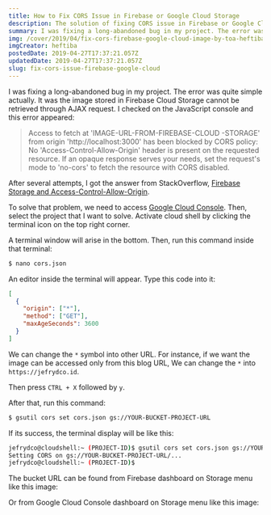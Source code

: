 ```yaml
---
title: How to Fix CORS Issue in Firebase or Google Cloud Storage
description: The solution of fixing CORS issue in Firebase or Google Cloud Storage
summary: I was fixing a long-abandoned bug in my project. The error was quite simple actually. It was the image stored in Firebase Cloud Storage cannot be retrieved through AJAX request.
img: /cover/2019/04/fix-cors-firebase-google-cloud-image-by-toa-heftiba.jpg
imgCreator: heftiba
postedDate: 2019-04-27T17:37:21.057Z
updatedDate: 2019-04-27T17:37:21.057Z
slug: fix-cors-issue-firebase-google-cloud
---
```


I was fixing a long-abandoned bug in my project. The error was quite simple actually. It was the image stored in Firebase Cloud Storage cannot be retrieved through AJAX request. I checked on the JavaScript console and this error appeared:

> Access to fetch at 'IMAGE-URL-FROM-FIREBASE-CLOUD -STORAGE' from origin 'http://localhost:3000' has been blocked by CORS policy: No 'Access-Control-Allow-Origin' header is present on the requested resource. If an opaque response serves your needs, set the request's mode to 'no-cors' to fetch the resource with CORS disabled.

After several attempts, I got the answer from StackOverflow, [Firebase Storage and Access-Control-Allow-Origin](https://stackoverflow.com/a/37765371/7711812).

To solve that problem, we need to access [Google Cloud Console](https://console.cloud.google.com/home/dashboard). Then, select the project that I want to solve. Activate cloud shell by clicking the terminal icon on the top right corner.

A terminal window will arise in the bottom. Then, run this command inside that terminal:

```bash
$ nano cors.json
```

An editor inside the terminal will appear. Type this code into it:

```json
[
  {
    "origin": ["*"],
    "method": ["GET"],
    "maxAgeSeconds": 3600
  }
]
```

We can change the `*` symbol into other URL. For instance, if we want the image can be accessed only from this blog URL, We can change the `*` into `https://jefrydco.id`.

Then press `CTRL + X` followed by `y`.

After that, run this command:

```bash
$ gsutil cors set cors.json gs://YOUR-BUCKET-PROJECT-URL
```
If its success, the terminal display will be like this:

```bash
jefrydco@cloudshell:~ (PROJECT-ID)$ gsutil cors set cors.json gs://YOUR-BUCKET-PROJECT-URL
Setting CORS on gs://YOUR-BUCKET-PROJECT-URL/...
jefrydco@cloudshell:~ (PROJECT-ID)$
```

The bucket URL can be found from Firebase dashboard on Storage menu like this image:

<AppImg lazySrc="/content/2019/04/firebase-storage-image-by-jefrydco.jpg"/>

Or from Google Cloud Console dashboard on Storage menu like this image:

<AppImg lazySrc="/content/2019/04/google-cloud-storage-image-by-jefrydco.jpg"/>
